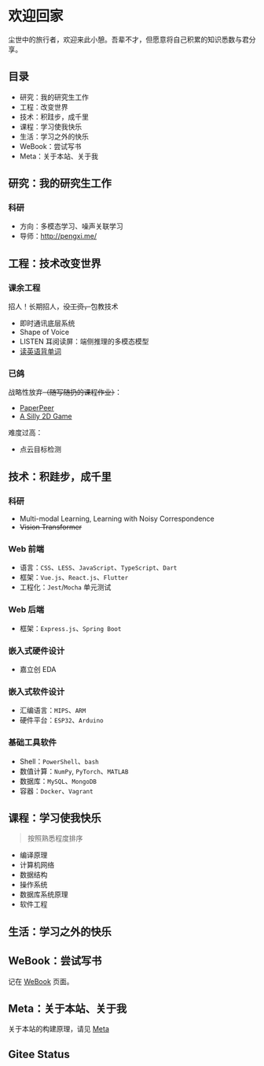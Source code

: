 # 欢迎回家

尘世中的旅行者，欢迎来此小憩。吾辈不才，但愿意将自己积累的知识悉数与君分享。

## 目录

<!-- - Research: My graduate work.
- Engineering
- Technology & Technique: Take-home small tricks.
- Course: Notes for courses both on-site or on-line.
- Life: Things that make me happy.
- WeBook: Books to-be.
- Meta: About this site, its implementation and deployment. -->

- 研究：我的研究生工作
- 工程：改变世界
- 技术：积跬步，成千里
- 课程：学习使我快乐
- 生活：学习之外的快乐
- WeBook：尝试写书
- Meta：关于本站、关于我

## 研究：我的研究生工作

<!-- ![le](media/index/le.gif) -->
<!-- 图：Laplacian Eigenmap 在 MNIST 数据集上的效果可视化 -->

### 科研

- 方向：多模态学习、噪声关联学习
- 导师：<http://pengxi.me/>

## 工程：技术改变世界

### 课余工程

招人！长期招人，~~没工资，~~包教技术

- 即时通讯底层系统
- Shape of Voice
- LISTEN 耳阅读屏：端侧推理的多模态模型
- [读英语背单词](https://gitee.com/dandelight/readEnglish)

### 已鸽

战略性放弃~~（随写随扔的课程作业）~~：

- [PaperPeer](https://gitee.com/dandelight/paperpeer)
- [A Silly 2D Game](https://gitee.com/dandelight/starller)

难度过高：

- 点云目标检测

## 技术：积跬步，成千里

### 科研

* Multi-modal Learning, Learning with Noisy Correspondence
* ~~Vision Transformer~~

### Web 前端

* 语言：`CSS`、`LESS`、`JavaScript`、`TypeScript`、`Dart`
* 框架：`Vue.js`、`React.js`、`Flutter`
* 工程化：`Jest`/`Mocha` 单元测试

### Web 后端

* 框架：`Express.js`、`Spring Boot`

### 嵌入式硬件设计

* 嘉立创 EDA

### 嵌入式软件设计

* 汇编语言：`MIPS`、`ARM`
* 硬件平台：`ESP32`、`Arduino`

### 基础工具软件

* Shell：`PowerShell`、`bash`
* 数值计算：`NumPy`, `PyTorch`、`MATLAB`
* 数据库：`MySQL`、`MongoDB`
* 容器：`Docker`、`Vagrant`

## 课程：学习使我快乐

> 按照熟悉程度排序

- 编译原理
- 计算机网络
- 数据结构
- 操作系统
- 数据库系统原理
- 软件工程

## 生活：学习之外的快乐

## WeBook：尝试写书

记在 [WeBook](./WeBook/index) 页面。

## Meta：关于本站、关于我

关于本站的构建原理，请见 [Meta](./meta/index)

## Gitee Status

<script src='https://gitee.com/dandelight/blog/widget_preview' async defer></script><div id="osc-gitee-widget-tag"></div>
<style>
/* BEGIN Added by GRM */
.osc-gitee-widget-tag li {margin-left:0em;}
.osc_git_box .osc_git_main ul {width: auto;}
/* END Added by GRM */
.osc_pro_color {color: #4183c4 !important;}
.osc_panel_color {background-color: #ffffff !important;}
.osc_background_color {background-color: #ffffff !important;}
.osc_border_color {border-color: #e3e9ed !important;}
.osc_desc_color {color: #666666 !important;}
.osc_link_color * {color: #9b9b9b !important;}
</style>
